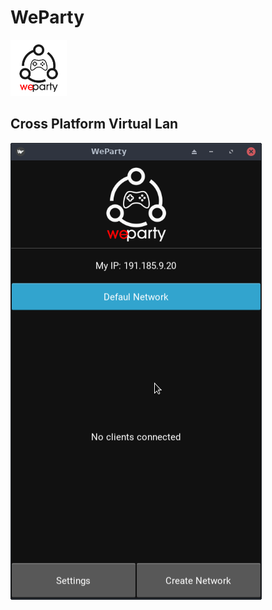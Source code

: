 # WeParty
<img src="https://raw.githubusercontent.com/jersobh/WeParty/master/assets/logo_white.png" width="90">

## Cross Platform Virtual Lan
![WeParty main screen](https://raw.githubusercontent.com/jersobh/WeParty/master/assets/screenshot.png)
